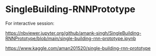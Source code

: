 # SingleBuilding-RNNPrototype

For interactive session:

https://nbviewer.jupyter.org/github/amank-singh/SingleBuilding-RNNPrototype/blob/main/single-building-rnn-prototype.ipynb

https://www.kaggle.com/aman201520/single-building-rnn-prototype
